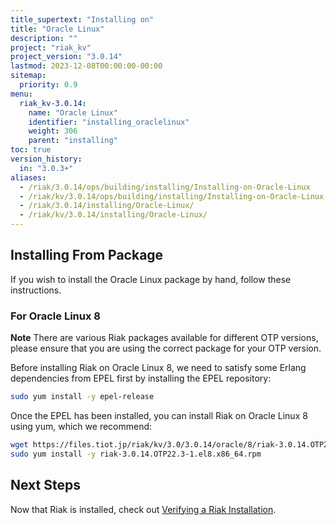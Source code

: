 ```yaml
---
title_supertext: "Installing on"
title: "Oracle Linux"
description: ""
project: "riak_kv"
project_version: "3.0.14"
lastmod: 2023-12-08T00:00:00-00:00
sitemap:
  priority: 0.9
menu:
  riak_kv-3.0.14:
    name: "Oracle Linux"
    identifier: "installing_oraclelinux"
    weight: 306
    parent: "installing"
toc: true
version_history:
  in: "3.0.3+"
aliases:
  - /riak/3.0.14/ops/building/installing/Installing-on-Oracle-Linux
  - /riak/kv/3.0.14/ops/building/installing/Installing-on-Oracle-Linux
  - /riak/3.0.14/installing/Oracle-Linux/
  - /riak/kv/3.0.14/installing/Oracle-Linux/
---
```


[install source index]: {{<baseurl>}}riak/kv/3.0.14/setup/installing/source
[install source erlang]: {{<baseurl>}}riak/kv/3.0.14/setup/installing/source/erlang
[install verify]: {{<baseurl>}}riak/kv/3.0.14/setup/installing/verify

## Installing From Package

If you wish to install the Oracle Linux package by hand, follow these
instructions.

### For Oracle Linux 8

**Note** There are various Riak packages available for different OTP versions, please ensure that you are using the correct package for your OTP version.

Before installing Riak on Oracle Linux 8, we need to satisfy some Erlang dependencies
from EPEL first by installing the EPEL repository:

```bash
sudo yum install -y epel-release
```

Once the EPEL has been installed, you can install Riak on Oracle Linux 8 using yum, which we recommend:

```bash
wget https://files.tiot.jp/riak/kv/3.0/3.0.14/oracle/8/riak-3.0.14.OTP22.3-1.el8.x86_64.rpm
sudo yum install -y riak-3.0.14.OTP22.3-1.el8.x86_64.rpm
```

## Next Steps

Now that Riak is installed, check out [Verifying a Riak Installation][install verify].

